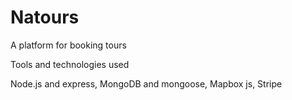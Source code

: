 # Natours

A platform for booking tours

Tools and technologies used

Node.js and express, MongoDB and mongoose, Mapbox js, Stripe
